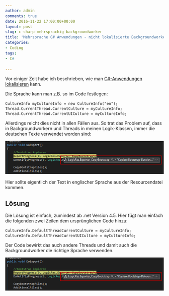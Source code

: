 ```yaml
---
author: admin
comments: true
date: 2016-11-22 17:00:00+00:00
layout: post
slug: c-sharp-mehrsprachig-backgroundworker
title: 'Mehrsprache C# Anwendungen - nicht lokalisierte Backgroundworker und Threads'
categories:
- Coding
tags:
- C#

---
```


Vor einiger Zeit habe ich beschrieben, wie man [C#-Anwendungen lokalisieren](//andydunkel.net/coding/2015/07/04/c_sharp_anwendungen_mehrsprachig.html) kann.

Die Sprache kann man z.B. so im Code festlegen:

	CultureInfo myCultureInfo = new CultureInfo("en");
	Thread.CurrentThread.CurrentCulture = myCultureInfo;
	Thread.CurrentThread.CurrentUICulture = myCultureInfo;

Allerdings reicht dies nicht in allen Fällen aus. So trat das Problem auf, dass in Backgroundworkern und Threads in meinen Logik-Klassen, immer die deutschen Texte verwendet worden sind:

![](/assets/uploads/2016/11/trans_error1.png)

Hier sollte eigentlich der Text in englischer Sprache aus der Resourcendatei kommen.

## Lösung

Die Lösung ist einfach, zumindest ab .net Version 4.5. Hier fügt man einfach die folgenden zwei Zeilen dem ursprünglichen Code hinzu:

	CultureInfo.DefaultThreadCurrentCulture = myCultureInfo;
	CultureInfo.DefaultThreadCurrentUICulture = myCultureInfo;

Der Code bewirkt das auch andere Threads und damit auch die Backgroundworker die richtige Sprache verwenden.

![](/assets/uploads/2016/11/trans_error1.png)